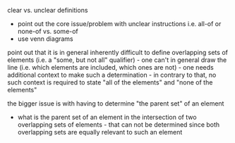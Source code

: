 
<!-- ======================================================================= -->

clear vs. unclear definitions
- point out the core issue/problem with unclear instructions
  i.e. all-of or none-of vs. some-of
- use venn diagrams

point out that it is in general inherently difficult to define overlapping sets
of elements (i.e. a "some, but not all" qualifier) - one can't in general draw
the line (i.e. which elements are included, which ones are not) - one needs
additional context to make such a determination - in contrary to that, no such
context is required to state "all of the elements" and "none of the elements"

the bigger issue is with having to determine "the parent set" of an element
- what is the parent set of an element in the intersection of two overlapping
sets of elements - that can not be determined since both overlapping sets are
equally relevant to such an element
